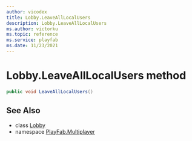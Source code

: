 ```yaml
---
author: vicodex
title: Lobby.LeaveAllLocalUsers
description: Lobby.LeaveAllLocalUsers
ms.author: victorku
ms.topic: reference
ms.service: playfab
ms.date: 11/23/2021
---
```


# Lobby.LeaveAllLocalUsers method

```csharp
public void LeaveAllLocalUsers()
```

## See Also

* class [Lobby](../Lobby.md)
* namespace [PlayFab.Multiplayer](../../PlayFabMultiplayerSDK.md)


